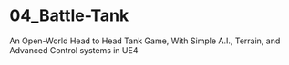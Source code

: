 # 04_Battle-Tank
An Open-World Head to Head Tank Game, With Simple A.I., Terrain, and Advanced Control systems in UE4
